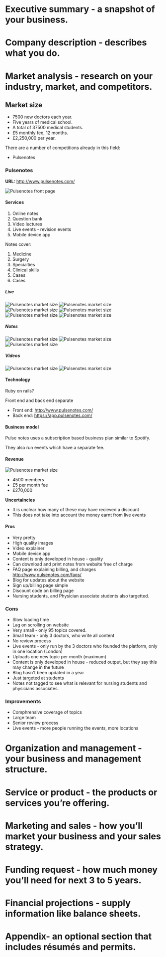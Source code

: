 # Executive summary - a snapshot of your business.



# Company description - describes what you do.

# Market analysis - research on your industry, market, and competitors.

## Market size
* 7500 new doctors each year.
* Five years of medical school.
* A total of 37500 medical students.
* £5 monthly fee, 12 months.
* £2,250,000 per year.

There are a number of competitions already in this field:
* Pulsenotes

### Pulsenotes

**URL:** http://www.pulsenotes.com/

![Pulsenotes front page](/business/business-plan/figures/pulsenotes-front-page.png)

#### Services
1. Online notes
1. Question bank
1. Video lectures
1. Live events - revision events
1. Mobile device app

Notes cover:
1. Medicine
1. Surgery
1. Specialties
1. Clinical skills
1. Cases
1. Cases

##### Live
![Pulsenotes market size](/business/business-plan/figures/pulsenotes-live.png)
![Pulsenotes market size](/business/business-plan/figures/pulsenotes-live-2.png)
![Pulsenotes market size](/business/business-plan/figures/pulsenotes-live-3.png)
![Pulsenotes market size](/business/business-plan/figures/pulsenotes-live-4.png)
![Pulsenotes market size](/business/business-plan/figures/pulsenotes-live-5.png)
![Pulsenotes market size](/business/business-plan/figures/pulsenotes-live-map.png)

##### Notes
![Pulsenotes market size](/business/business-plan/figures/pulsenotes-topics.png)
![Pulsenotes market size](/business/business-plan/figures/pulsenotes-notes.png)
![Pulsenotes market size](/business/business-plan/figures/pulsenotes-table.png)

##### Videos
![Pulsenotes market size](/business/business-plan/figures/pulsenotes-explainer.png)
![Pulsenotes market size](/business/business-plan/figures/pulsenotes-videos.png)

#### Technology

Ruby on rails?

Front end and back end separate
* Front end: http://www.pulsenotes.com/
* Back end: https://app.pulsenotes.com/

#### Business model

Pulse notes uses a subscription based business plan similar to Spotify.

They also run events which have a separate fee.

#### Revenue

![Pulsenotes market size](/business/business-plan/figures/pulsenotes-market-size.png)

* 4500 members
* £5 per month fee
* £270,000

**Uncertaincies**
* It is unclear how many of these may have recieved a discount
* This does not take into account the money earnt from live events

#### Pros
* Very pretty
* High quality images
* Video explainer
* Mobile device app
* Content is only developed in house - quality
* Can download and print notes from website free of charge
* FAQ page explaining billing, and charges http://www.pulsenotes.com/faqs/
* Blog for updates about the website
* Sign up/billing page simple
* Discount code on billing page
* Nursing students, and Physician associate students also targetted.

### Cons
* Slow loading time
* Lag on scrolling on website
* Very small - only 95 topics covered.
* Small team - only 3 doctors, who write all content
* No review process
* Live events - only run by the 3 doctors who founded the platform, only in one location (London)
* Uploads one new topic per month (maximum)
* Content is only developed in house - reduced output, but they say this may change in the future
* Blog hasn't been updated in a year
* Just targeted at students
* Notes not tagged to see what is relevant for nursing students and physicians associates.

### Improvements
* Comphrensive coverage of topics
* Large team
* Senior review process
* Live events - more people running the events, more locations

# Organization and management - your business and management structure.

# Service or product - the products or services you’re offering.

# Marketing and sales - how you’ll market your business and your sales strategy.

# Funding request - how much money you’ll need for next 3 to 5 years.

# Financial projections - supply information like balance sheets.

# Appendix- an optional section that includes résumés and permits.
